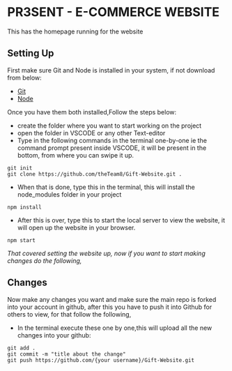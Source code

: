 # PR3SENT - E-COMMERCE WEBSITE

This has the homepage running for the website


## Setting Up
First make sure Git and Node is installed in your system, if not download from below:
</br>
* [Git](https://git-scm.com/download/win)
* [Node](https://nodejs.org/en/download/)

Once you have them both installed,Follow the steps below: 
* create the folder where you want to start working on the project
* open the folder in VSCODE or any other Text-editor
* Type in the following commands in the terminal one-by-one ie the command prompt present inside VSCODE, it will be present in the bottom, from where you can swipe it up.

```
git init
git clone https://github.com/theTeam8/Gift-Website.git .
```
* When that is done, type this in the terminal, this will install the node_modules folder in your project

```
npm install
```
* After this is over, type this to start the local server to view the website, it will open up the website in your browser.
```
npm start
```
*That covered setting the website up, now if you want to start making changes do the following,*

## Changes

Now make any changes you want and make sure the main repo is forked into your account in github, after this you have to push it into Github for others to view, for that follow the following,

* In the terminal execute these one by one,this will upload all the new changes into your github: 

```
git add .
git commit -m "title about the change"
git push https://github.com/{your username}/Gift-Website.git
```

